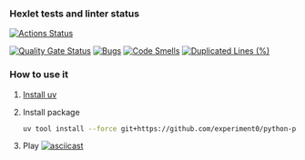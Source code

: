 ### Hexlet tests and linter status

[![Actions Status](https://github.com/experiment0/python-project-49/actions/workflows/hexlet-check.yml/badge.svg)](https://github.com/experiment0/python-project-49/actions)

<!-- https://sonarcloud.io/project/information?id=experiment0_python-project-49 -->

[![Quality Gate Status](https://sonarcloud.io/api/project_badges/measure?project=experiment0_python-project-49&metric=alert_status)](https://sonarcloud.io/summary/new_code?id=experiment0_python-project-49)
[![Bugs](https://sonarcloud.io/api/project_badges/measure?project=experiment0_python-project-49&metric=bugs)](https://sonarcloud.io/summary/new_code?id=experiment0_python-project-49)
[![Code Smells](https://sonarcloud.io/api/project_badges/measure?project=experiment0_python-project-49&metric=code_smells)](https://sonarcloud.io/summary/new_code?id=experiment0_python-project-49)
[![Duplicated Lines (%)](https://sonarcloud.io/api/project_badges/measure?project=experiment0_python-project-49&metric=duplicated_lines_density)](https://sonarcloud.io/summary/new_code?id=experiment0_python-project-49)

### How to use it

1. [Install uv](https://docs.astral.sh/uv/getting-started/installation/#installation-methods)

2. Install package
   ```bash
   uv tool install --force git+https://github.com/experiment0/python-project-49.git
   ```
3. Play
   [![asciicast](https://asciinema.org/a/7RcK9TgMara8VY9tKcA0FJPGP.svg)](https://asciinema.org/a/7RcK9TgMara8VY9tKcA0FJPGP)
